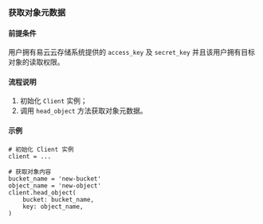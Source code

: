### 获取对象元数据
#### 前提条件
用户拥有易云云存储系统提供的 `access_key` 及 `secret_key` 并且该用户拥有目标对象的读取权限。

#### 流程说明
1. 初始化 `Client` 实例；
2. 调用 `head_object` 方法获取对象元数据。

#### 示例
```
# 初始化 Client 实例
client = ...

# 获取对象内容
bucket_name = 'new-bucket'
object_name = 'new-object'
client.head_object(
    bucket: bucket_name,
    key: object_name,
)
```

